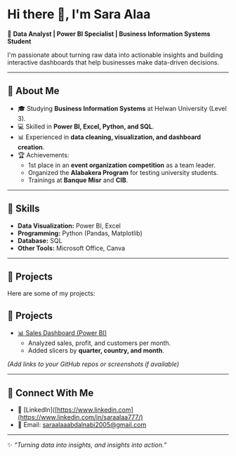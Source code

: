 # Hi there 👋, I'm Sara Alaa  

🚀 **Data Analyst | Power BI Specialist | Business Information Systems Student**  

I'm passionate about turning raw data into actionable insights and building interactive dashboards that help businesses make data-driven decisions.  

---

## 🔹 About Me
- 🎓 Studying **Business Information Systems** at Helwan University (Level 3).  
- 💻 Skilled in **Power BI, Excel, Python, and SQL**.  
- 📊 Experienced in **data cleaning, visualization, and dashboard creation**.  
- 🏆 Achievements:  
  - 1st place in an **event organization competition** as a team leader.  
  - Organized the **Alabakera Program** for testing university students.  
  - Trainings at **Banque Misr** and **CIB**.  

---

## 🔹 Skills
- **Data Visualization:** Power BI, Excel  
- **Programming:** Python (Pandas, Matplotlib)  
- **Database:** SQL  
- **Other Tools:** Microsoft Office, Canva  

---

## 🔹 Projects
Here are some of my projects:  

## 🔹 Projects

- [📊 Sales Dashboard (Power BI)](https://www.linkedin.com/posts/saraalaa777_powerbi-dataanalysis-digitalegyptpioneers-activity-7361145563678937089-5RoC)  
  - Analyzed sales, profit, and customers per month.  
  - Added slicers by **quarter, country, and month**.  

*(Add links to your GitHub repos or screenshots if available)*  

---

## 🔹 Connect With Me
- 💼 [LinkedIn]([https://www.linkedin.com](https://www.linkedin.com/in/saraalaa777/)
- 📧 Email: saraalaaabdalnabi2005@gmail.com
---

✨ *“Turning data into insights, and insights into action.”*
